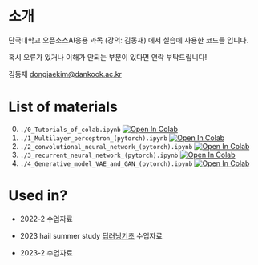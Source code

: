# 소개

단국대학교 오픈소스AI응용 과목 (강의: 김동재) 에서 실습에 사용한 코드들 입니다.

혹시 오류가 있거나 이해가 안되는 부분이 있다면 연락 부탁드립니다! 

김동재 dongjaekim@dankook.ac.kr  

# List of materials

0. `./0_Tutorials_of_colab.ipynb` [![Open In Colab](https://colab.research.google.com/assets/colab-badge.svg)](https://colab.research.google.com/github/dongjaekim-hail/open-source-AI/blob/main/0_Tutorials_of_colab.ipynb)
1. `./1_Multilayer_perceptron_(pytorch).ipynb` [![Open In Colab](https://colab.research.google.com/assets/colab-badge.svg)](https://colab.research.google.com/github/dongjaekim-hail/open-source-AI/blob/main/1_Multilayer_perceptron_(pytorch).ipynb)
2. `./2_convolutional_neural_network_(pytorch).ipynb` [![Open In Colab](https://colab.research.google.com/assets/colab-badge.svg)](https://colab.research.google.com/github/dongjaekim-hail/open-source-AI/blob/main/2_convolutional_neural_network_(pytorch).ipynb)
3. `./3_recurrent_neural_network_(pytorch).ipynb` [![Open In Colab](https://colab.research.google.com/assets/colab-badge.svg)](https://colab.research.google.com/github/dongjaekim-hail/open-source-AI/blob/main/3_recurrent_neural_network_(pytorch).ipynb)
4. `./4_Generative_model_VAE_and_GAN_(pytorch).ipynb` [![Open In Colab](https://colab.research.google.com/assets/colab-badge.svg)](https://colab.research.google.com/github/dongjaekim-hail/open-source-AI/blob/main/4_Generative_model_VAE_and_GAN_(pytorch).ipynb)



# Used in?

- 2022-2 수업자료

- 2023 hail summer study [딥러닝기초](https://hail.dankook.ac.kr/dbc2bc93-08fd-49b0-a92a-4d9251c10928) 수업자료 

- 2023-2 수업자료
